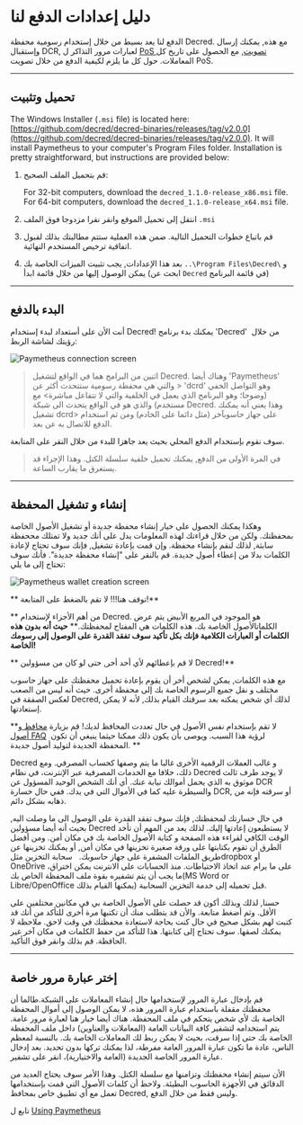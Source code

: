 # دليل إعدادات الدفع لنا

الدفع لنا يعد بسيط من خلال إستخدام رسومية محفظة Decred. مع هذه, يمكنك إرسال وإستقبال DCR, لعبارات مرور التذاكر ل  [PoS تصويت](/mining/proof-of-stake.md), مع الحصول على تاريخ كل المعاملات. حول كل ما يلزم لكيفية الدفع من خلال تصويت PoS.

---

## تحميل وتثبيت

The Windows Installer (`.msi` file) is located here: [https://github.com/decred/decred-binaries/releases/tag/v2.0.0](https://github.com/decred/decred-binaries/releases/tag/v2.0.0). It will install Paymetheus to your computer's Program Files folder. Installation is pretty straightforward, but instructions are provided below:

1. قم بتحميل الملف الصحيح:

    For 32-bit computers, download the `decred_1.1.0-release_x86.msi` file. <br />
    For 64-bit computers, download the `decred_1.1.0-release_x64.msi` file.

2. انتقل إلى تحميل الموقع وانقر نقرا مزدوجا فوق الملف `.msi`

3. قم باتباع خطوات التحميل التالية. ضمن هذه العملية ستتم مطالبتك بذلك لقبول اتفاقية ترخيص المستخدم النهائية. 

4. بعد هذا الإعدادات, يجب تثبيت الميزات الخاصة بك  `..\Program Files\Decred\` و يمكن الوصول إليها من خلال قائمة ابدأ (ابحث عن `Decred` في قائمة البرنامج)

---

## البدء بالدفع
أنت الأن على أستعداد لبدء إستخدام Decred! يمكنك بدء برنامج 'Decred'  من خلال رؤيتك لشاشة الربط:

![Paymetheus connection screen](../../img/Paymetheus-dcrd-login.png)  

> اثنين من البرامج هما في الواقع لتشغيل Decred. وهناك أيضا 'Paymetheus'  والتي هي محفظة رسومية ستتحدث أكثر عن > 'dcrd' وهو التواصل الخفي (وضوحا؛ وهو البرنامج الذي يعمل في الخلفية والتي لا تتفاعل مباشرة> مع مستخدم) والذي هو في الواقع يتحدث الى شبكة Decred.  وهذا يعني أنه يمكنك تشغيل dcrd> على جهاز حاسوبآخر (مثل دائما على الخادم) ومن ثم استخدام الدفع للاتصال به عن بعد.

سوف نقوم بإستخدام الدفع المحلي بحيث يعد جاهزا للبدء من خلال النقر على المتابعة.

> في المرة الأولى من الدفع, يمكنك تحميل خلفية سلسلة الكتل. وهذا الإجراء قد يستغرق ما يقارب الساعة.

---

## إنشاء و تشغيل المحفظة
وهكذا يمكنك الحصول على خيار إنشاء محفظة جديدة أو تشغيل الأصول الخاصة بمحفظتك. ولكن من خلال قراءتك لهذه المعلومات يدل على أنك جديد ولا تمتلك مححفظة سابثة, لذلك لنقم بإنشاء محفظة. وإن قمت بإعادة تشغيل, فإنك سوف تحتاج لإعادة الكلمات بدلا من إعطاء أصول جديدة. قم بالنقر على "إنشاء محفظة جديدة". فأنك سوف تحتاج إلى ما يلي:

![Paymetheus wallet creation screen](/img/Paymetheus-seed-window.png)  

<i class="fa fa-exclamation-triangle"></i> ** توقف هنا!!! لا تقم بالضغط على المتابعة!**

** من أهم الأجزاء لإستخدام Decred. هو الموجود في المربع الأبيض يتم عرض الكلماتالأصول الخاصة بك. هذه الكلمات هي المفتاح لمحفظتك.** **حيث أنه بدون هذه الكلمات أو العبارات الكلامية فإنك بكل تأكيد سوف تفقد القدرة على الوصول إلى رسومك الخاصة!**

** لا قم بإعطائهم لأي أحد أخر, حتى لو كان من مسؤولين Decred!**

مع هذه الكلمات, يمكن لشخص أخر أن يقوم بإعادة تحميل محفظتك على جهاز حاسوب مختلف و نقل جميع الرسوم الخاصة بك إلى محفظة أخرى. حيث أنه ليس من الصعب لعكس الصفقة في Decred, لذلك أي شخص يمكنه بعد سرقتك القيام بذلك, لأنه لا يمكن إستعادتها.

<i class="fa fa-exclamation-triangle"></i> **لا تقم بإستخدام نفس الأصول في حال تعددت المحافظ لديك! قم بزيارة [محافظ و أصول  FAQ](/faq/wallets-and-seeds.md#3-can-i-run-multiple-wallets)  لرؤية هذا السبب. ويوصى بأن يكون ذلك ممكنا حيثما ينبغي أن تكون المحفظة الجديدة لتوليد أصول جديدة. **

Decred و غالب العملات الرقمية الأخرى غالبا ما يتم وصفها كحساب المصرفي. ومع ذلك، خلافا مع الخدمات المصرفية عبر الإنترنت، في نظام Decred لا يوجد طرف ثالث موثوق به الذي يحمل أموالك نيابة عنك. أي أنك الشخص الوحيد المسؤول عن DCR والسيطرة عليه كما في الأموال التي في يدك. ففي حال خسارة DCR, أو سرقته فإنه من ذهابه بشكل دائم.

في حال خسارتك لمحفظتك, فإنك سوف تفقد القدرة على الوصول الى ما وصلت اليه, بحيث أنه أيضا مسؤولين Decred لا يستطيعون إعادتها إليك. لذلك يعد من المهم أن تأخد الوقت الكافي لقراءء هذه الصفحة و كتابة الأصول الخاصة بك في مكان أمن. ومن أفضل الطرق أن تقوم بكتابتها على ورقة صغيرة تخزينها في مكان أمن, أو يمكنك تخزينها عن طريق الملفات المشفرة على جهاز حاسوبك.   سحابة التخزين مثلdropbox أو OneDrive على ما يرام عند اتخاذ الاحتياطات. منذ الحسابات على الانترنت يمكن اختراق، ما يجب أن يتم تشفيره بقوة ملف المحفظة الخاص بك(MS Word or Libre/OpenOffice  يمكنها القيام بذلك) قبل تحميله إلى خدمة التخزين السحابية.

حسنا, لذلك وبذلك أكون قد حصلت على الأصول الخاصة بي في مكانين مختلفين على الأقل. وثم أضغط متابعة. والأن قد يتطلب منك  أن تكتبها مرة أخرى للتأكد من أنك قد كتبت لهم بشكل صحيح في حال كنت بحاجة لاستعادة محفظتك في وقت لاحق. ملاحظة لا يمكنك لصقها. سوف تحتاج إلى كتابتها. هذا للتأكد من حفظ الكلمات في مكان آخر غير الحافظة. قم بذلك وانقر فوق التأكيد.

---

## إختر عبارة مرور خاصة
قم بإدخال عبارة المرور لإستخدامها حال إنشاء المعاملات على الشبكة.طالما أن محفظتك مقفلة باستخدام عبارة المرور هذه، لا يمكن الوصول إلى أموال المحفظة الخاصة بك لأي شخص يتحكم في ملف المحفظة. هناك أيضا خيار هنا لعبارة مرور عامة. يتم استخدامه لتشفير كافة البيانات العامة (المعاملات والعناوين) داخل ملف المحفظة الخاصة بك حتى إذا سرقت، بحيث لا يمكن ربط لك المعاملات الخاصة بك.  بالنسبة لمعظم الناس، عادة ما تكون عبارة المرور العامة مفرطة، لذا يمكنك تركها بدون تحديد. بعد إدخال عبارة المرور الخاصة الجديدة (العامة والاختيارية)، انقر على تشفير.

الأن سيتم إنشاء محفظتك وتزامنها مع سلسلة الكتل. وهذا الأمر سوف يحتاج العديد من الدقائق في الأجهزة الحاسوب البطيئة. ولاحظ أن كلمات الأصول التي قمت بإستخدامها تعمل مع أي تطبيق خاص بمحافظ Decred, وليس فقط من خلال الدفع.

تابع ل  [Using Paymetheus](using-paymetheus.md)
